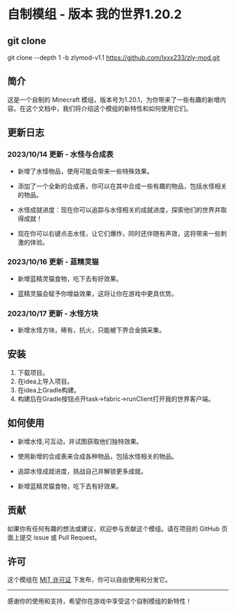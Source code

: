 # 自制模组 - 版本 我的世界1.20.2

## git clone

git clone --depth 1 -b zlymod-v1.1 https://github.com/lxxx233/zly-mod.git

## 简介

这是一个自制的 Minecraft 模组，版本号为1.20.1，为你带来了一些有趣的新增内容。在这个文档中，我们将介绍这个模组的新特性和如何使用它们。

## 更新日志

### 2023/10/14 更新 - 水怪与合成表

- 新增了水怪物品，使用可能会带来一些特殊效果。

- 添加了一个全新的合成表，你可以在其中合成一些有趣的物品，包括水怪相关的物品。

- 水怪成就进度：现在你可以追踪与水怪相关的成就进度，探索他们的世界并取得成就！

- 现在你可以右键点击水怪，让它们爆炸，同时还伴随有声效，这将带来一些刺激的体验。

### 2023/10/16 更新 - 蓝精灵猫

- 新增蓝精灵猫食物，吃下去有好效果。

- 蓝精灵猫会赋予你增益效果，这将让你在游戏中更具优势。

### 2023/10/17 更新 - 水怪方块

- 新增水怪方块，稀有，抗火，只能被下界合金搞采集。

## 安装

1. 下载项目。
2. 在idea上导入项目。
3. 在idea上Gradle构建。
4. 构建后在Gradle按钮点开task->fabric->runClient打开我的世界客户端。

## 如何使用

- 新增水怪,可互动，并试图获取他们独特效果。

- 使用新增的合成表来合成各种物品，包括水怪相关的物品。

- 追踪水怪成就进度，挑战自己并解锁更多成就。

- 新增蓝精灵猫食物，吃下去有好效果。

## 贡献

如果你有任何有趣的想法或建议，欢迎参与贡献这个模组。请在项目的 GitHub 页面上提交 issue 或 Pull Request。

## 许可

这个模组在 [MIT 许可证](LICENSE) 下发布，你可以自由使用和分发它。

---

感谢你的使用和支持，希望你在游戏中享受这个自制模组的新特性！
